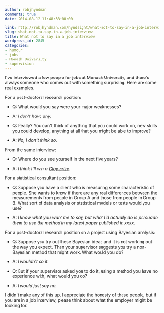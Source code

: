 ```yaml
---
author: robjhyndman
comments: true
date: 2014-08-12 11:48:33+00:00

link: http://robjhyndman.com/hyndsight/what-not-to-say-in-a-job-interview/
slug: what-not-to-say-in-a-job-interview
title: What not to say in a job interview
wordpress_id: 2845
categories:
- humour
- jobs
- Monash University
- supervision
---
```


I've interviewed a few people for jobs at Monash University, and there's always someone who comes out with something surprising. Here are some real examples.<!-- more -->

For a post-doctoral research position:




    
  * Q: What would you say were your major weaknesses?

    
  * A: _I don't have any._

    
  * Q: Really? You can't think of anything that you could work on, new skills you could develop, anything at all that you might be able to improve?

    
  * A: _No, I don't think so._



From the same interview:


    
  * Q: Where do you see yourself in the next five years?

    
  * A: *I think I'll win a [Clay prize](https://en.wikipedia.org/wiki/Millennium_Prize_Problems).*



For a statistical consultant position:


    
  * Q: Suppose you have a client who is measuring some characteristic of people. She wants to know if there are any real differences between the measurements from people in Group A and those from people in Group B. What sort of data analysis or statistical models or tests would you use?

    
  * A: _I know what you want me to say, but what I'd actually do is persuade them to use the method in my latest paper published in xxxx._



For a post-doctoral research position on a project using Bayesian analysis:


    
  * Q: Suppose you try out these Bayesian ideas and it is not working out the way you expect. Then your supervisor suggests you try a non-Bayesian method that might work. What would you do?

    
  * A: _I wouldn't do it._

    
  * Q: But if your supervisor asked you to do it, using a method you have no experience with, what would you do?

    
  * A: _I would just say no._



I didn't make any of this up. I appreciate the honesty of these people, but if you are in a job interview, please think about what the employer might be looking for.

